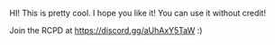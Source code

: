 HI!
This is pretty cool.
I hope you like it!
You can use it without credit!

Join the RCPD at https://discord.gg/aUhAxY5TaW :)
